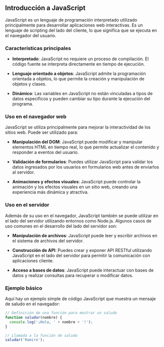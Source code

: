 ## Introducción a JavaScript

JavaScript es un lenguaje de programación interpretado utilizado principalmente para desarrollar aplicaciones web interactivas. Es un lenguaje de scripting del lado del cliente, lo que significa que se ejecuta en el navegador del usuario.

### Características principales

- **Interpretado**: JavaScript no requiere un proceso de compilación. El código fuente se interpreta directamente en tiempo de ejecución.

- **Lenguaje orientado a objetos**: JavaScript admite la programación orientada a objetos, lo que permite la creación y manipulación de objetos y clases.

- **Dinámico**: Las variables en JavaScript no están vinculadas a tipos de datos específicos y pueden cambiar su tipo durante la ejecución del programa.

### Uso en el navegador web

JavaScript se utiliza principalmente para mejorar la interactividad de los sitios web. Puede ser utilizado para:

- **Manipulación del DOM**: JavaScript puede modificar y manipular elementos HTML en tiempo real, lo que permite actualizar el contenido y responder a eventos del usuario.

- **Validación de formularios**: Puedes utilizar JavaScript para validar los datos ingresados por los usuarios en formularios web antes de enviarlos al servidor.

- **Animaciones y efectos visuales**: JavaScript puede controlar la animación y los efectos visuales en un sitio web, creando una experiencia más dinámica y atractiva.

### Uso en el servidor

Además de su uso en el navegador, JavaScript también se puede utilizar en el lado del servidor utilizando entornos como Node.js. Algunos casos de uso comunes en el desarrollo del lado del servidor son:

- **Manipulación de archivos**: JavaScript puede leer y escribir archivos en el sistema de archivos del servidor.

- **Construcción de API**: Puedes crear y exponer API RESTful utilizando JavaScript en el lado del servidor para permitir la comunicación con aplicaciones cliente.

- **Acceso a bases de datos**: JavaScript puede interactuar con bases de datos y realizar consultas para recuperar o modificar datos.

### Ejemplo básico

Aquí hay un ejemplo simple de código JavaScript que muestra un mensaje de saludo en el navegador:

```javascript
// Definición de una función para mostrar un saludo
function saludar(nombre) {
  console.log('¡Hola, ' + nombre + '!');
}

// Llamada a la función de saludo
saludar('Ramiro');
